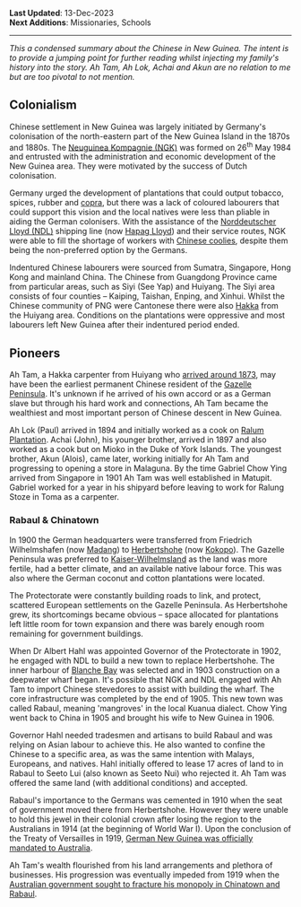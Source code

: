 **Last Updated**: 13-Dec-2023\
**Next Additions**: Missionaries, Schools

---

*This a condensed summary about the Chinese in New Guinea. The intent is to provide a jumping point for further reading whilst injecting my family's history into the story. Ah Tam, Ah Lok, Achai and Akun are no relation to me but are too pivotal to not mention.*

## Colonialism

Chinese settlement in New Guinea was largely initiated by Germany's colonisation of the north-eastern part of the New Guinea Island in the 1870s and 1880s. The [Neuguinea Kompagnie (NGK)](https://en.wikipedia.org/wiki/German_New_Guinea_Company) was formed on 26<sup>th</sup> May 1984 and entrusted with the administration and economic development of the New Guinea area. They were motivated by the success of Dutch colonisation.

Germany urged the development of plantations that could output tobacco, spices, rubber and [copra](https://en.wikipedia.org/wiki/Copra), but there was a lack of coloured labourers that could support this vision and the local natives were less than pliable in aiding the German colonisers. With the assistance of the [Norddeutscher Lloyd (NDL)](https://en.wikipedia.org/wiki/Norddeutscher_Lloyd#) shipping line (now [Hapag Lloyd](https://www.hapag-lloyd.com/en/company.html)) and their service routes, NGK were able to fill the shortage of workers with [Chinese coolies](https://en.wikipedia.org/wiki/Coolie#Chinese_coolies), despite them being the non-preferred option by the Germans.

Indentured Chinese labourers were sourced from Sumatra, Singapore, Hong Kong and mainland China. The Chinese from Guangdong Province came from particular areas, such as Siyi (See Yap) and Huiyang. The Siyi area consists of four counties – Kaiping, Taishan, Enping, and Xinhui. Whilst the Chinese community of PNG were Cantonese there were also [Hakka](https://en.wikipedia.org/wiki/Hakka_people) from the Huiyang area. Conditions on the plantations were oppressive and most labourers left New Guinea after their indentured period ended.

## Pioneers

Ah Tam, a Hakka carpenter from Huiyang who [arrived around 1873](https://github.com/darrenpng/png-resources/blob/main/texts/Correspondence%20to%20Pacific%20Administration.md), may have been the earliest permanent Chinese resident of the [Gazelle Peninsula](https://en.wikipedia.org/wiki/Gazelle_Peninsula). It's unknown if he arrived of his own accord or as a German slave but through his hard work and connections, Ah Tam became the wealthiest and most important person of Chinese descent in New Guinea. 

Ah Lok (Paul) arrived in 1894 and initially worked as a cook on [Ralum Plantation](https://pacificwrecks.com/provinces/png_ralum.html). Achai (John), his younger brother, arrived in 1897 and also worked as a cook but on Mioko in the Duke of York Islands. The youngest brother, Akun (Alois), came later, working initially for Ah Tam and progressing to opening a store in Malaguna. By the time Gabriel Chow Ying arrived from Singapore in 1901 Ah Tam was well established in Matupit. Gabriel worked for a year in his shipyard before leaving to work for Ralung Stoze in Toma as a carpenter. 

### Rabaul & Chinatown

In 1900 the German headquarters were transferred from Friedrich Wilhelmshafen (now [Madang](https://en.wikipedia.org/wiki/Madang)) to [Herbertshohe](https://www.awm.gov.au/collection/C292083) (now [Kokopo](https://en.wikipedia.org/wiki/Kokopo)). The Gazelle Peninsula was preferred to [Kaiser-Wilhelmsland](https://en.wikipedia.org/wiki/Kaiser-Wilhelmsland) as the land was more fertile, had a better climate, and an available native labour force. This was also where the German coconut and cotton plantations were located.

The Protectorate were constantly building roads to link, and protect, scattered European settlements on the Gazelle Peninsula. As Herbertshohe grew, its shortcomings became obvious – space allocated for plantations left little room for town expansion and there was barely enough room remaining for government buildings.

When Dr Albert Hahl was appointed Governor of the Protectorate in 1902, he engaged with NDL to build a new town to replace Herbertshohe. The inner harbour of [Blanche Bay](https://maps.app.goo.gl/YWVP6etLpUtZ3WDR8) was selected and in 1903 construction on a deepwater wharf began. It's possible that NGK and NDL engaged with Ah Tam to import Chinese stevedores to assist with building the wharf. The core infrastructure was completed by the end of 1905. This new town was called Rabaul, meaning 'mangroves' in the local Kuanua dialect. Chow Ying went back to China in 1905 and brought his wife to New Guinea in 1906.

Governor Hahl needed tradesmen and artisans to build Rabaul and was relying on Asian labour to achieve this. He also wanted to confine the Chinese to a specific area, as was the same intention with Malays, Europeans, and natives. Hahl initially offered to lease 17 acres of land to in Rabaul to Seeto Lui (also known as Seeto Nui) who rejected it. Ah Tam was offered the same land (with additional conditions) and accepted.

Rabaul's importance to the Germans was cemented in 1910 when the seat of government moved there from Herbertshohe. However they were unable to hold this jewel in their colonial crown after losing the region to the Australians in 1914 (at the beginning of World War I). Upon the conclusion of the Treaty of Versailles in 1919, [German New Guinea was officially mandated to Australia](https://en.wikipedia.org/wiki/Territory_of_New_Guinea#World_War_I_to_League_of_Nations_mandate).

Ah Tam's wealth flourished from his land arrangements and plethora of businesses. His progression was eventually impeded from 1919 when the [Australian government sought to fracture his monopoly in Chinatown and Rabaul](https://github.com/darrenpng/png-resources/blob/main/texts/Report%20about%20Chinatown%20Rabaul.md).
